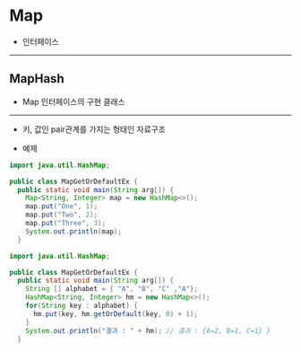 # Map
- 인터페이스
-----

## MapHash
- Map 인터페이스의 구현 클래스
-----

- 키, 값인 pair관계를 가지는 형태인 자료구조

- 예제
```java
import java.util.HashMap;

public class MapGetOrDefaultEx { 
  public static void main(String arg[]) { 
    Map<String, Integer> map = new HashMap<>();
    map.put("One", 1);
    map.put("Two", 2);
    map.put("Three", 3);
    System.out.println(map);
  }
```

```java
import java.util.HashMap;

public class MapGetOrDefaultEx { 
  public static void main(String arg[]) { 
    String [] alphabet = { "A", "B", "C" ,"A"};
    HashMap<String, Integer> hm = new HashMap<>();
    for(String key : alphabet) {
      hm.put(key, hm.getOrDefault(key, 0) + 1);
    }
    System.out.println("결과 : " + hm); // 결과 : {A=2, B=1, C=1} } 
  }
```
